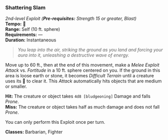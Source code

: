 ### Shattering Slam
*2nd-level Exploit (**Pre-requisites:** Strength 15 or greater, Blast)*  
**Tempo:** 🔺  
**Range:** Self (10 ft. sphere)  
**Requirements:** —  
**Duration:** Instantaneous  

> *You leap into the air, striking the ground as you land and forcing your aura into it, unleashing a destructive wave of energy.*

Move up to 60 ft., then at the end of this movement, make a *Melee Exploit Attack* vs. *Fortitude* in a 10 ft. sphere centered on you. If the ground in this area is loose earth or stone, it becomes *Difficult Terrain* until a creature uses its 🔷 to clear it. This *Attack* automatically hits objects that are medium or smaller.

**Hit:** The creature or object takes `4d8 [bludgeoning]` Damage and falls *Prone*.  
**Miss:** The creature or object takes half as much damage and does not fall *Prone*.  

You can only perform this Exploit once per turn.

**Classes:** Barbarian, Fighter
